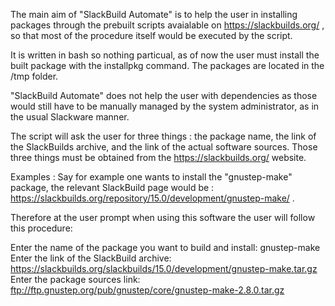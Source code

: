 The main aim of "SlackBuild Automate" is to help the user in installing packages through the prebuilt scripts avaialable on https://slackbuilds.org/ , so that most of the procedure itself would be executed by the script.

It is written in bash so nothing particual, as of now the user must install the built package with the installpkg command. 
The packages are located in the /tmp folder.

"SlackBuild Automate" does not help the user with dependencies as those would still have to be manually managed by the system administrator, as in the usual Slackware manner.

The script will ask the user for three things : the package name, the link of the SlackBuilds archive, and the link of the actual software sources. 
Those three things must be obtained from the https://slackbuilds.org/ website. 

Examples : Say for example one wants to install the "gnustep-make" package, the relevant SlackBuild page would be : 
https://slackbuilds.org/repository/15.0/development/gnustep-make/ .

Therefore at the user prompt when using this software the user will follow this procedure: 

Enter the name of the package you want to build and install: gnustep-make
Enter the link of the SlackBuild archive: https://slackbuilds.org/slackbuilds/15.0/development/gnustep-make.tar.gz
Enter the package sources link: ftp://ftp.gnustep.org/pub/gnustep/core/gnustep-make-2.8.0.tar.gz




